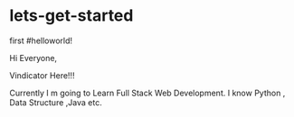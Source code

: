 # lets-get-started
first
#helloworld!

Hi Everyone,


Vindicator Here!!!

Currently I m going to Learn Full Stack Web Development.
I know Python , Data Structure ,Java etc.
